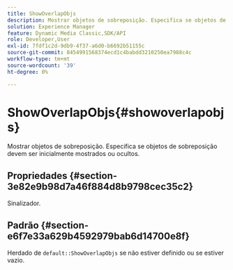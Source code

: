 ```yaml
---
title: ShowOverlapObjs
description: Mostrar objetos de sobreposição. Especifica se objetos de sobreposição devem ser inicialmente mostrados ou ocultos.
solution: Experience Manager
feature: Dynamic Media Classic,SDK/API
role: Developer,User
exl-id: 7fdf1c2d-9db9-4f37-a6d0-b6692b51155c
source-git-commit: 8454991568374ecd1c4babdd3210250ea7988c4c
workflow-type: tm+mt
source-wordcount: '39'
ht-degree: 0%

---
```


# ShowOverlapObjs{#showoverlapobjs}

Mostrar objetos de sobreposição. Especifica se objetos de sobreposição devem ser inicialmente mostrados ou ocultos.

## Propriedades {#section-3e82e9b98d7a46f884d8b9798cec35c2}

Sinalizador.

## Padrão {#section-e6f7e33a629b4592979bab6d14700e8f}

Herdado de `default::ShowOverlapObjs` se não estiver definido ou se estiver vazio.

